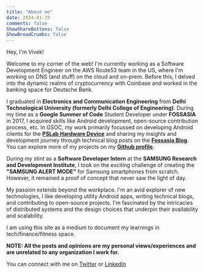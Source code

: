 ```yaml
---
title: "About me"
date: 2024-01-25
comments: false
ShowShareButtons: false
ShowBreadCrumbs: false
---
```


Hey, I'm Vivek!

Welcome to my corner of the web! I'm currently working as a Software Development Engineer on the AWS Route53 team in the US, where I'm working on DNS (and stuff) on the cloud and on-prem. Before this, I delved into the dynamic realms of cryptocurrency with Coinbase and worked in the banking space for Deutsche Bank.

I graduated in **Electronics and Communication Engineering** from **Delhi Technological University (formerly Delhi College of Engineering)**. During my time as a **Google Summer of Code** Student Developer under **FOSSASIA** in 2017, I acquired skills like Android development, open-source contribution process, etc. In GSOC, my work primarily focussed on developing Android clients for the [**PSLab Hardware Device**](https://pslab.fossasia.org/) and sharing my insights and development journey through technical blog posts on the [**Fossasia Blog**](https://pslab.io/blog/author/viveksb007/). You can explore more of my projects on my [**Github profile**](https://github.com/viveksb007).

During my stint as a **Software Developer Intern** at the **SAMSUNG Research and Development Institute**, I took on the exciting challenge of creating the **"SAMSUNG ALERT MODE"** for Samsung smartphones from scratch. However, it remained a proof of concept that never saw the light of day.

My passion extends beyond the workplace. I'm an avid explorer of new technologies, I like developing utility Android apps, writing technical blogs, and contributing to open-source projects. I'm fascinated by the intricacies of distributed systems and the design choices that underpin their availability and scalability.

I am using this site as a medium to document my learnings in tech/finance/fitness space. 

**NOTE: All the posts and opinions are my personal views/experiences and are unrelated to any organization I work for.** 

You can connect with me on [Twitter](https://twitter.com/viveksb007) or [LinkedIn](https://www.linkedin.com/in/viveksb007/) 
